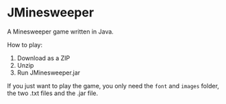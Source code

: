 # JMinesweeper
A Minesweeper game written in Java.

How to play:

1. Download as a ZIP
2. Unzip
3. Run JMinesweeper.jar

If you just want to play the game, you only need the `font` and `images` folder, the two .txt files and the .jar file.
